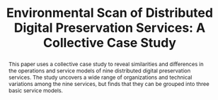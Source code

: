 ---
abstract: This paper uses a collective case study to reveal similarities and differences
  in the operations and service models of nine distributed digital preservation services.
  The study uncovers a wide range of organizations and technical variations among
  the nine services, but finds that they can be grouped into three basic service models.
creators:
- Nathan Hall
- Michael Boock
date: null
document_url: https://services.phaidra.univie.ac.at/api/object/o:931106/download
grand_parent: iPRES
institutions: []
keywords:
- kyoto
landing_page_url: https://phaidra.univie.ac.at/o:931106
language: eng
layout: publication
license: CC BY-SA 4.0 International
notes_url: null
parent: iPRES 2017
publication_type: paper
size: 166780
slides_url: null
source_name: iPRES
stream_url: null
title: 'Environmental Scan of Distributed Digital Preservation Services: A Collective
  Case Study'
year: 2017
---
